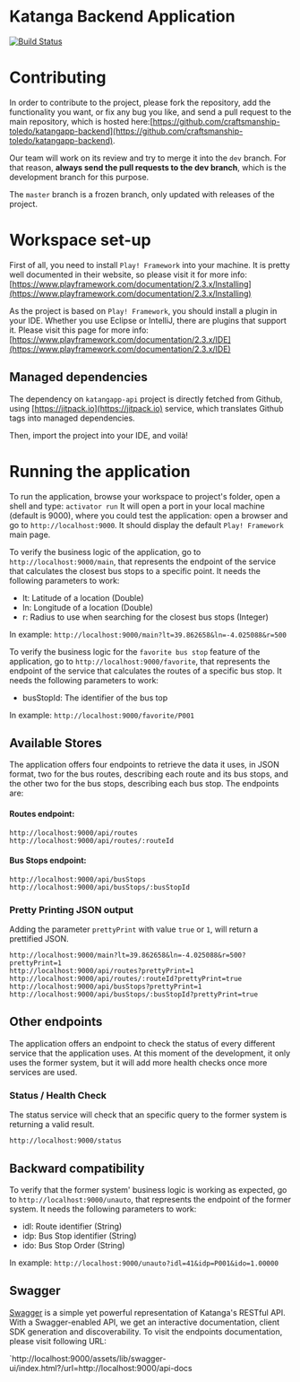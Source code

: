 # Katanga Backend Application

[![Build Status](https://travis-ci.org/craftsmanship-toledo/katangapp-backend.svg)](https://travis-ci.org/craftsmanship-toledo/katangapp-backend)

# Contributing
In order to contribute to the project, please fork the repository, add the
functionality you want, or fix any bug you like, and send a pull request to the
main repository, which is hosted here:[https://github.com/craftsmanship-toledo/katangapp-backend](https://github.com/craftsmanship-toledo/katangapp-backend).

Our team will work on its review and try to merge it into the `dev` branch. For
that reason, **always send the pull requests to the dev branch**, which is the
development branch for this purpose.

The `master` branch is a frozen branch, only updated with releases of the
project.

# Workspace set-up
First of all, you need to install `Play! Framework` into your machine. It is
pretty well documented in their website, so please visit it for more info:
[https://www.playframework.com/documentation/2.3.x/Installing](https://www.playframework.com/documentation/2.3.x/Installing)

As the project is based on `Play! Framework`, you should install a plugin in
your IDE. Whether you use Eclipse or IntelliJ, there are plugins that support
it. Please visit this page for more info:
[https://www.playframework.com/documentation/2.3.x/IDE](https://www.playframework.com/documentation/2.3.x/IDE)

## Managed dependencies
The dependency on `katangapp-api` project is directly fetched from Github, using
[https://jitpack.io](https://jitpack.io) service, which translates Github tags
into managed dependencies.

Then, import the project into your IDE, and voilà!

# Running the application
To run the application, browse your workspace to project's folder, open a shell
and type:
``
activator run
``
It will open a port in your local machine (default is 9000), where you could
test the application: open a browser and go to `http://localhost:9000`. It
should display the default `Play! Framework` main page.

To verify the business logic of the application, go to
`http://localhost:9000/main`, that represents the endpoint of the service
that calculates the closest bus stops to a specific point. It needs the
following parameters to work:

 - lt: Latitude of a location (Double)
 - ln: Longitude of a location (Double)
 - r: Radius to use when searching for the closest bus stops (Integer)

In example: `http://localhost:9000/main?lt=39.862658&ln=-4.025088&r=500`

To verify the business logic for the `favorite bus stop` feature of the
application, go to `http://localhost:9000/favorite`, that represents the
endpoint of the service that calculates the routes of a specific bus
stop. It needs the following parameters to work:

 - busStopId: The identifier of the bus top

In example: `http://localhost:9000/favorite/P001`

## Available Stores
The application offers four endpoints to retrieve the data it uses, in JSON
format, two for the bus routes, describing each route and its bus stops, and
the other two for the bus stops, describing each bus stop. The endpoints are:

#### Routes endpoint:
```
http://localhost:9000/api/routes
http://localhost:9000/api/routes/:routeId
```
#### Bus Stops endpoint:
```
http://localhost:9000/api/busStops
http://localhost:9000/api/busStops/:busStopId
```

### Pretty Printing JSON output

Adding the parameter `prettyPrint` with value `true` or `1`, will return a
prettified JSON.

```
http://localhost:9000/main?lt=39.862658&ln=-4.025088&r=500?prettyPrint=1
http://localhost:9000/api/routes?prettyPrint=1
http://localhost:9000/api/routes/:routeId?prettyPrint=true
http://localhost:9000/api/busStops?prettyPrint=1
http://localhost:9000/api/busStops/:busStopId?prettyPrint=true
```

## Other endpoints
The application offers an endpoint to check the status of every different
service that the application uses. At this moment of the development, it
only uses the former system, but it will add more health checks once more
services are used.

### Status / Health Check
The status service will check that an specific query to the former system
is returning a valid result.
```
http://localhost:9000/status
```

## Backward compatibility
To verify that the former system' business logic is working as expected, go to
`http://localhost:9000/unauto`, that represents the endpoint of the former
system. It needs the following parameters to work:

 - idl: Route identifier (String)
 - idp: Bus Stop identifier (String)
 - ido: Bus Stop Order (String)

In example: `http://localhost:9000/unauto?idl=41&idp=P001&ido=1.00000`

## Swagger
[Swagger](http://swagger.io/) is a simple yet powerful representation of
Katanga's RESTful API. With a Swagger-enabled API, we get an interactive
documentation, client SDK generation and discoverability. To visit the
endpoints documentation, please visit following URL:

`http://localhost:9000/assets/lib/swagger-ui/index.html?/url=http://localhost:9000/api-docs